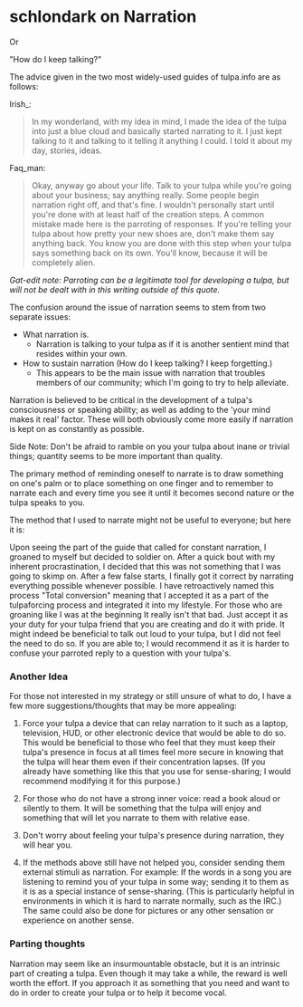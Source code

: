 # schlondark on Narration
Or

"How do I keep talking?"

The advice given in the two most widely-used guides of tulpa.info are as
follows:

Irish\_:

> In my wonderland, with my idea in mind, I made the idea of the tulpa into
just a blue cloud and basically started narrating to it. I just kept talking to
it and talking to it telling it anything I could. I told it about my day,
stories, ideas.

Faq_man:

> Okay, anyway go about your life. Talk to your tulpa while you're going about
your business; say anything really. Some people begin narration right off, and
that's fine. I wouldn't personally start until you're done with at least half
of the creation steps. A common mistake made here is the parroting of
responses. If you're telling your tulpa about how pretty your new shoes are,
don't make them say anything back. You know you are done with this step when
your tulpa says something back on its own. You'll know, because it will be
completely alien.

*Gat-edit note: Parroting can be a legitimate tool for developing a tulpa, but
will not be dealt with in this writing outside of this quote.*

The confusion around the issue of narration seems to stem from two separate
issues:
 - What narration is.
   - Narration is talking to your tulpa as if it is another sentient mind that
   resides within your own.
 - How to sustain narration (How do I keep talking? I keep forgetting.)
   - This appears to be the main issue with narration that troubles members of
   our community; which I'm going to try to help alleviate.

Narration is believed to be critical in the development of a tulpa's
consciousness or speaking ability; as well as adding to the 'your mind makes it
real' factor. These will both obviously come more easily if narration is kept
on as constantly as possible.

Side Note: Don't be afraid to ramble on you your tulpa about inane or trivial
things; quantity seems to be more important than quality.

The primary method of reminding oneself to narrate is to draw something on
one's palm or to place something on one finger and to remember to narrate each
and every time you see it until it becomes second nature or the tulpa speaks to
you.

The method that I used to narrate might not be useful to everyone; but here it
is:

Upon seeing the part of the guide that called for constant narration, I groaned
to myself but decided to soldier on. After a quick bout with my inherent
procrastination, I decided that this was not something that I was going to
skimp on. After a few false starts, I finally got it correct by narrating
everything possible whenever possible. I have retroactively named this process
"Total conversion" meaning that I accepted it as a part of the tulpaforcing
process and integrated it into my lifestyle. For those who are groaning like
I was at the beginning  It really isn't that bad. Just accept it as your duty
for your tulpa friend that you are creating and do it with pride. It might
indeed be beneficial to talk out loud to your tulpa, but I did not feel the
need to do so. If you are able to; I would recommend it as it is harder to
confuse your parroted reply to a question with your tulpa's.

### Another Idea

For those not interested in my strategy or still unsure of what to do, I have
a few more suggestions/thoughts that may be more appealing:

1. Force your tulpa a device that can relay narration to it such as a laptop,
   television, HUD, or other electronic device that would be able to do so.
   This would be beneficial to those who feel that they must keep their tulpa's
   presence in focus at all times feel more secure in knowing that the tulpa
   will hear them even if their concentration lapses. (If you already have
   something like this that you use for sense-sharing; I would recommend
   modifying it for this purpose.)

2. For those who do not have a strong inner voice: read a book aloud or
   silently to them. It will be something that the tulpa will enjoy and
   something that will let you narrate to them with relative ease.

3. Don't worry about feeling your tulpa's presence during narration, they will
   hear you.

4. If the methods above still have not helped you, consider sending them
   external stimuli as narration. For example: If the words in a song you are
   listening to remind you of your tulpa in some way; sending it to them as it
   is as a special instance of sense-sharing. (This is particularly helpful in
   environments in which it is hard to narrate normally, such as the IRC.) The
   same could also be done for pictures or any other sensation or experience on
   another sense.

### Parting thoughts

Narration may seem like an insurmountable obstacle, but it is an intrinsic part
of creating a tulpa. Even though it may take a while, the reward is well worth
the effort. If you approach it as something that you need and want to do in
order to create your tulpa or to help it become vocal.
